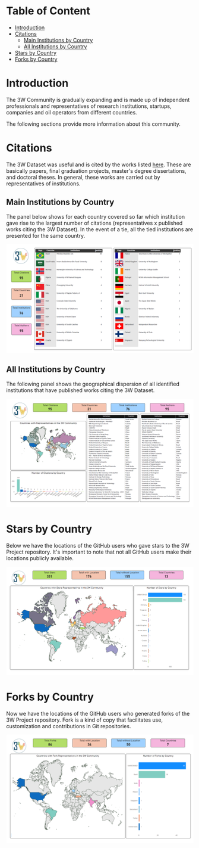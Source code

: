 # Table of Content

* [Introduction](#introduction)
* [Citations](#citations)
  * [Main Institutions by Country](#main-institutions-by-country)
  * [All Institutions by Country](#all-institutions-by-country)
* [Stars by Country](#stars-by-country)
* [Forks by Country](#forks-by-country)

# Introduction

The 3W Community is gradually expanding and is made up of independent professionals and representatives of research institutions, startups, companies and oil operators from different countries.

The following sections provide more information about this community.

# Citations

The 3W Dataset was useful and is cited by the works listed [here](../LIST_OF_CITATIONS.md). These are basically papers, final graduation projects, master's degree dissertations, and doctoral theses. In general, these works are carried out by representatives of institutions.

## Main Institutions by Country

The panel below shows for each country covered so far which institution gave rise to the largest number of citations (representatives x published works citing the 3W Dataset). In the event of a tie, all the tied institutions are presented for the same country.

![Main Institutions by Country](../images/citations_main_institutions_by_country.png)

## All Institutions by Country

The following panel shows the geographical dispersion of all identified institutions that have published works citing the 3W Dataset.

![All Institutions by Country](../images/citations_all_institutions_by_country.png)

# Stars by Country

Below we have the locations of the GitHub users who gave stars to the 3W Project repository. It's important to note that not all GitHub users make their locations publicly available.

![Stars](../images/stars_by_country.png)

# Forks by Country

Now we have the locations of the GitHub users who generated forks of the 3W Project repository. Fork is a kind of copy that facilitates use, customization and contributions in Git repositories.

![Forks](../images/forks_by_country.png)